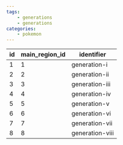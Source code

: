 ```yaml
---
tags:
    - generations
    - generations
categories:
    - pokemon
---
```


| id | main_region_id |   identifier    |
|----|----------------|-----------------|
| 1  | 1              | generation-i    |
| 2  | 2              | generation-ii   |
| 3  | 3              | generation-iii  |
| 4  | 4              | generation-iv   |
| 5  | 5              | generation-v    |
| 6  | 6              | generation-vi   |
| 7  | 7              | generation-vii  |
| 8  | 8              | generation-viii |
